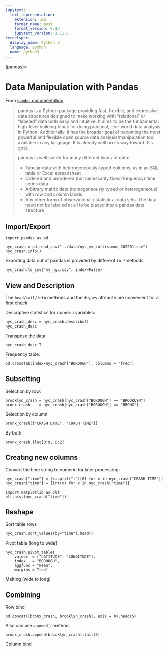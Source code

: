 ```yaml
---
jupytext:
  text_representation:
    extension: .md
    format_name: myst
    format_version: 0.13
    jupytext_version: 1.11.5
kernelspec:
  display_name: Python 3
  language: python
  name: python3
---
```


(pandas)=

# Data Manipulation with Pandas

From [`pandas` documentation](https://pandas.pydata.org/pandas-docs/stable/getting_started/overview.html):

> pandas is a Python package providing fast, flexible, and expressive
> data structures designed to make working with “relational” or
> “labeled” data both easy and intuitive. It aims to be the
> fundamental high-level building block for doing practical,
> real-world data analysis in Python. Additionally, it has the broader
> goal of becoming the most powerful and flexible open source data
> analysis/manipulation tool available in any language. It is already
> well on its way toward this goal.

> pandas is well suited for many different kinds of data:
>
> + Tabular data with heterogeneously-typed columns, as in an SQL
>   table or Excel spreadsheet
> + Ordered and unordered (not necessarily fixed-frequency) time
>   series data
> + Arbitrary matrix data (homogeneously typed or heterogeneous) with
>   row and column labels
> + Any other form of observational / statistical data sets. The data
>   need not be labeled at all to be placed into a pandas data
>   structure

## Import/Export

```{code-cell}
import pandas as pd

nyc_crash = pd.read_csv("../data/nyc_mv_collisions_202201.csv")
nyc_crash.info()
```

Exporting data out of pandas is provided by different `to_*`methods.

```{code-cell}
nyc_crash.to_csv("my_nyc.csv", index=False)
```

## View and Description

The `head/tail/info` methods and the `dtypes` attribute are convenient
for a first check.


Descriptive statistics for numeric variables:
```{code-cell}
nyc_crash_desc = nyc_crash.describe()
nyc_crash_desc
```

Transpose the data:
```{code-cell}
nyc_crash_desc.T
```

Frequency table:
```{code-cell}
pd.crosstab(index=nyc_crash["BOROUGH"], columns = "freq")
```

## Subsetting

Selection by row:
```{code-cell}
brooklyn_crash = nyc_crash[nyc_crash["BOROUGH"] == "BROOKLYN"]
bronx_crash    = nyc_crash[nyc_crash["BOROUGH"] == "BRONX"]
```

Selection by column:
```{code-cell}
bronx_crash[["CRASH DATE", "CRASH TIME"]]
```

By both
```{code-cell}
bronx_crash.iloc[0:9, 0:2]
```


## Creating new columns

Convert the time string to numeric for later processing:
```{code-cell}
nyc_crash["time"] = [x.split(":")[0] for x in nyc_crash["CRASH TIME"]]
nyc_crash["time"] = [int(x) for x in nyc_crash["time"]]

import matplotlib as plt
plt.hist(nyc_crash["time"])
```

## Reshape

Sort table rows
```{code-cell}
nyc_crash.sort_values(by="time").head()
```

Pivot table (long to wide)
```{code-cell}
nyc_crash.pivot_table(
    values  = ["LATITUDE", "LONGITUDE"],
	index   = "BOROUGH",
	aggfunc = "mean",
	margins = True)
```

Melting (wide to long)

## Combining

Row bind
```{code-cell}
pd.concat([bronx_crash, brooklyn_crash], axis = 0).head(5)
```

Also can use `append()` method.
```{code-cell}
bronx_crash.append(brooklyn_crash).tail(5)
```

Column bind
